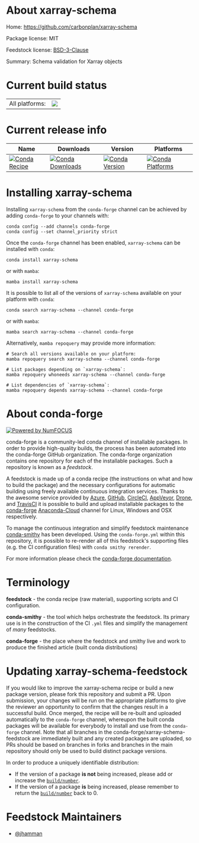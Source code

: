 About xarray-schema
===================

Home: https://github.com/carbonplan/xarray-schema

Package license: MIT

Feedstock license: [BSD-3-Clause](https://github.com/conda-forge/xarray-schema-feedstock/blob/main/LICENSE.txt)

Summary: Schema validation for Xarray objects

Current build status
====================


<table><tr><td>All platforms:</td>
    <td>
      <a href="https://dev.azure.com/conda-forge/feedstock-builds/_build/latest?definitionId=15886&branchName=main">
        <img src="https://dev.azure.com/conda-forge/feedstock-builds/_apis/build/status/xarray-schema-feedstock?branchName=main">
      </a>
    </td>
  </tr>
</table>

Current release info
====================

| Name | Downloads | Version | Platforms |
| --- | --- | --- | --- |
| [![Conda Recipe](https://img.shields.io/badge/recipe-xarray--schema-green.svg)](https://anaconda.org/conda-forge/xarray-schema) | [![Conda Downloads](https://img.shields.io/conda/dn/conda-forge/xarray-schema.svg)](https://anaconda.org/conda-forge/xarray-schema) | [![Conda Version](https://img.shields.io/conda/vn/conda-forge/xarray-schema.svg)](https://anaconda.org/conda-forge/xarray-schema) | [![Conda Platforms](https://img.shields.io/conda/pn/conda-forge/xarray-schema.svg)](https://anaconda.org/conda-forge/xarray-schema) |

Installing xarray-schema
========================

Installing `xarray-schema` from the `conda-forge` channel can be achieved by adding `conda-forge` to your channels with:

```
conda config --add channels conda-forge
conda config --set channel_priority strict
```

Once the `conda-forge` channel has been enabled, `xarray-schema` can be installed with `conda`:

```
conda install xarray-schema
```

or with `mamba`:

```
mamba install xarray-schema
```

It is possible to list all of the versions of `xarray-schema` available on your platform with `conda`:

```
conda search xarray-schema --channel conda-forge
```

or with `mamba`:

```
mamba search xarray-schema --channel conda-forge
```

Alternatively, `mamba repoquery` may provide more information:

```
# Search all versions available on your platform:
mamba repoquery search xarray-schema --channel conda-forge

# List packages depending on `xarray-schema`:
mamba repoquery whoneeds xarray-schema --channel conda-forge

# List dependencies of `xarray-schema`:
mamba repoquery depends xarray-schema --channel conda-forge
```


About conda-forge
=================

[![Powered by
NumFOCUS](https://img.shields.io/badge/powered%20by-NumFOCUS-orange.svg?style=flat&colorA=E1523D&colorB=007D8A)](https://numfocus.org)

conda-forge is a community-led conda channel of installable packages.
In order to provide high-quality builds, the process has been automated into the
conda-forge GitHub organization. The conda-forge organization contains one repository
for each of the installable packages. Such a repository is known as a *feedstock*.

A feedstock is made up of a conda recipe (the instructions on what and how to build
the package) and the necessary configurations for automatic building using freely
available continuous integration services. Thanks to the awesome service provided by
[Azure](https://azure.microsoft.com/en-us/services/devops/), [GitHub](https://github.com/),
[CircleCI](https://circleci.com/), [AppVeyor](https://www.appveyor.com/),
[Drone](https://cloud.drone.io/welcome), and [TravisCI](https://travis-ci.com/)
it is possible to build and upload installable packages to the
[conda-forge](https://anaconda.org/conda-forge) [Anaconda-Cloud](https://anaconda.org/)
channel for Linux, Windows and OSX respectively.

To manage the continuous integration and simplify feedstock maintenance
[conda-smithy](https://github.com/conda-forge/conda-smithy) has been developed.
Using the ``conda-forge.yml`` within this repository, it is possible to re-render all of
this feedstock's supporting files (e.g. the CI configuration files) with ``conda smithy rerender``.

For more information please check the [conda-forge documentation](https://conda-forge.org/docs/).

Terminology
===========

**feedstock** - the conda recipe (raw material), supporting scripts and CI configuration.

**conda-smithy** - the tool which helps orchestrate the feedstock.
                   Its primary use is in the construction of the CI ``.yml`` files
                   and simplify the management of *many* feedstocks.

**conda-forge** - the place where the feedstock and smithy live and work to
                  produce the finished article (built conda distributions)


Updating xarray-schema-feedstock
================================

If you would like to improve the xarray-schema recipe or build a new
package version, please fork this repository and submit a PR. Upon submission,
your changes will be run on the appropriate platforms to give the reviewer an
opportunity to confirm that the changes result in a successful build. Once
merged, the recipe will be re-built and uploaded automatically to the
`conda-forge` channel, whereupon the built conda packages will be available for
everybody to install and use from the `conda-forge` channel.
Note that all branches in the conda-forge/xarray-schema-feedstock are
immediately built and any created packages are uploaded, so PRs should be based
on branches in forks and branches in the main repository should only be used to
build distinct package versions.

In order to produce a uniquely identifiable distribution:
 * If the version of a package **is not** being increased, please add or increase
   the [``build/number``](https://docs.conda.io/projects/conda-build/en/latest/resources/define-metadata.html#build-number-and-string).
 * If the version of a package **is** being increased, please remember to return
   the [``build/number``](https://docs.conda.io/projects/conda-build/en/latest/resources/define-metadata.html#build-number-and-string)
   back to 0.

Feedstock Maintainers
=====================

* [@jhamman](https://github.com/jhamman/)

